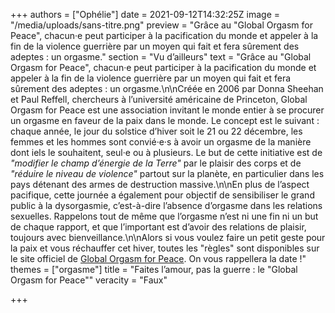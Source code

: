 +++
authors = ["Ophélie"]
date = 2021-09-12T14:32:25Z
image = "/media/uploads/sans-titre.png"
preview = "Grâce au \"Global Orgasm for Peace\", chacun·e peut participer à la pacification du monde et appeler à la fin de la violence guerrière par un moyen qui fait et fera sûrement des adeptes&nbsp;: un orgasme."
section = "Vu d’ailleurs"
text = "Grâce au \"Global Orgasm for Peace\", chacun·e peut participer à la pacification du monde et appeler à la fin de la violence guerrière par un moyen qui fait et fera sûrement des adeptes&nbsp;: un orgasme.\n\nCréée en 2006 par Donna Sheehan et Paul Reffell, chercheurs à l’université américaine de Princeton, Global Orgasm for Peace est une association invitant le monde entier à se procurer un orgasme en faveur de la paix dans le monde. Le concept est le suivant&nbsp;: chaque année, le jour du solstice d’hiver soit le 21 ou 22 décembre, les femmes et les hommes sont convié·e·s à avoir un orgasme de la manière dont iels le souhaitent, seul·e ou à plusieurs. Le but de cette initiative est de _\"modifier le champ d’énergie de la Terre\"_ par le plaisir des corps et de _\"réduire le niveau de violence\"_ partout sur la planète, en particulier dans les pays détenant des armes de destruction massive.\n\nEn plus de l’aspect pacifique, cette journée a également pour objectif de sensibiliser le grand public à la dysorgasmie, c’est-à-dire l’absence d’orgasme dans les relations sexuelles. Rappelons tout de même que l’orgasme n’est ni une fin ni un but de chaque rapport, et que l’important est d’avoir des relations de plaisir, toujours avec bienveillance.\n\nAlors si vous voulez faire un petit geste pour la paix et vous réchauffer cet hiver, toutes les \"règles\" sont disponibles sur le site officiel de [Global Orgasm for Peace](https://noosphere.princeton.edu/globalorgasm.html). On vous rappellera la date&nbsp;!"
themes = ["orgasme"]
title = "Faites l’amour, pas la guerre&nbsp;: le \"Global Orgasm for Peace\""
veracity = "Faux"

+++
